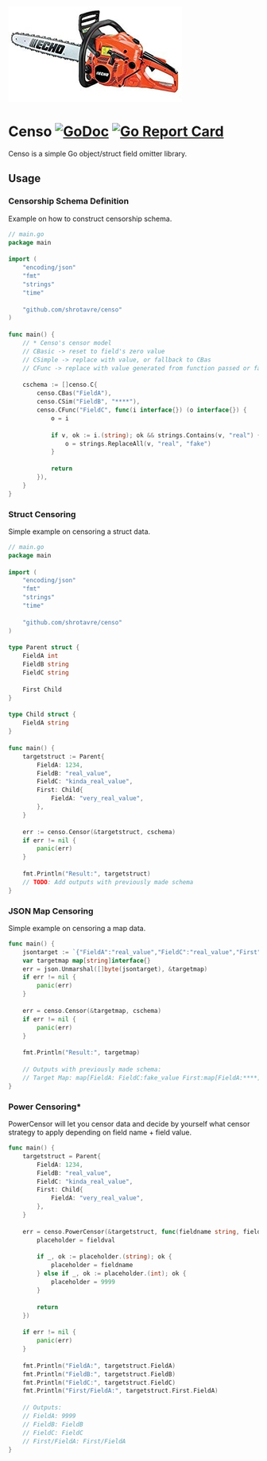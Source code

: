 ![GitHub Logo](./censo.jpg)

# Censo [![GoDoc](https://godoc.org/github.com/shrotavre/censo?status.svg)](http://godoc.org/github.com/shrotavre/censo) [![Go Report Card](https://goreportcard.com/badge/shrotavre/censo)](https://goreportcard.com/report/github.com/shrotavre/censo)

Censo is a simple Go object/struct field omitter library.

## Usage
### Censorship Schema Definition

Example on how to construct censorship schema.

~~~ go
// main.go
package main

import (
	"encoding/json"
	"fmt"
	"strings"
	"time"

	"github.com/shrotavre/censo"
)

func main() {
	// * Censo's censor model
	// CBasic -> reset to field's zero value
	// CSimple -> replace with value, or fallback to CBas
	// CFunc -> replace with value generated from function passed or fallback to CBas

	cschema := []censo.C{
		censo.CBas("FieldA"),               
		censo.CSim("FieldB", "****"),       
		censo.CFunc("FieldC", func(i interface{}) (o interface{}) {
			o = i

			if v, ok := i.(string); ok && strings.Contains(v, "real") {
				o = strings.ReplaceAll(v, "real", "fake")
			}

			return
		}),
	}
}

~~~

### Struct Censoring

Simple example on censoring a struct data.

~~~ go
// main.go
package main

import (
	"encoding/json"
	"fmt"
	"strings"
	"time"

	"github.com/shrotavre/censo"
)

type Parent struct {
	FieldA int
	FieldB string
	FieldC string

	First Child
}

type Child struct {
	FieldA string
}

func main() {
	targetstruct := Parent{
		FieldA: 1234,
		FieldB: "real_value",
		FieldC: "kinda_real_value",
		First: Child{
			FieldA: "very_real_value",
		},
	}

	err := censo.Censor(&targetstruct, cschema)
	if err != nil {
		panic(err)
	}

	fmt.Println("Result:", targetstruct)
	// TODO: Add outputs with previously made schema
}

~~~

### JSON Map Censoring

Simple example on censoring a map data.

~~~ go
func main() {
	jsontarget := `{"FieldA":"real_value","FieldC":"real_value","First":{"FieldA":"very_real_value"}}`
	var targetmap map[string]interface{}
	err = json.Unmarshal([]byte(jsontarget), &targetmap)
	if err != nil {
		panic(err)
	}

	err = censo.Censor(&targetmap, cschema)
	if err != nil {
		panic(err)
	}

	fmt.Println("Result:", targetmap)

	// Outputs with previously made schema:
	// Target Map: map[FieldA: FieldC:fake_value First:map[FieldA:****]]
}
~~~

### Power Censoring*
PowerCensor will let you censor data and decide by yourself what censor strategy
to apply depending on field name + field value.

~~~ go
func main() {
	targetstruct = Parent{
		FieldA: 1234,
		FieldB: "real_value",
		FieldC: "kinda_real_value",
		First: Child{
			FieldA: "very_real_value",
		},
	}

	err = censo.PowerCensor(&targetstruct, func(fieldname string, fieldval interface{}) (placeholder interface{}) {
		placeholder = fieldval

		if _, ok := placeholder.(string); ok {
			placeholder = fieldname
		} else if _, ok := placeholder.(int); ok {
			placeholder = 9999
		}

		return
	})

	if err != nil {
		panic(err)
	}

	fmt.Println("FieldA:", targetstruct.FieldA)
	fmt.Println("FieldB:", targetstruct.FieldB)
	fmt.Println("FieldC:", targetstruct.FieldC)
	fmt.Println("First/FieldA:", targetstruct.First.FieldA)

	// Outputs:
	// FieldA: 9999
	// FieldB: FieldB
	// FieldC: FieldC
	// First/FieldA: First/FieldA
}
~~~
